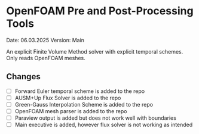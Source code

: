 # OpenFOAM Pre and Post-Processing Tools

Date: 06.03.2025
Version: Main

An explicit Finite Volume Method solver with explicit temporal schemes.
Only reads OpenFOAM meshes.

## Changes

- [ ] Forward Euler temporal scheme is added to the repo
- [ ] AUSM+Up Flux Solver is added to the repo
- [ ] Green-Gauss Interpolation Scheme is added to the repo
- [ ] OpenFOAM mesh parser is added to the repo
- [ ] Paraview output is added but does not work well with boundaries
- [ ] Main executive is added, however flux solver is not working as intended
